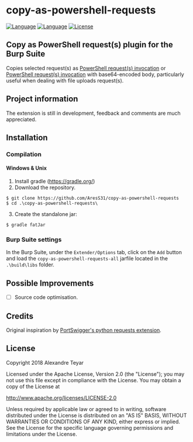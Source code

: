 # copy-as-powershell-requests
[![Language](https://img.shields.io/badge/Lang-Java-blue.svg)](https://www.java.com)
[![Language](https://img.shields.io/badge/Lang-.NET-blue.svg)](https://www.microsoft.com/net/)
[![License](https://img.shields.io/badge/License-Apache%202.0-red.svg)](https://opensource.org/licenses/Apache-2.0)

## Copy as PowerShell request(s) plugin for the Burp Suite
Copies selected request(s) as [PowerShell request(s) invocation](https://docs.microsoft.com/en-us/powershell/module/microsoft.powershell.utility/invoke-webrequest?view=powershell-5.1) or [PowerShell request(s) invocation](https://docs.microsoft.com/en-us/powershell/module/microsoft.powershell.utility/invoke-webrequest?view=powershell-5.1) with base64-encoded body, particularly useful when dealing with file uploads request(s).

## Project information
The extension is still in development, feedback and comments are much appreciated.

## Installation
### Compilation 
#### Windows & Unix
1. Install gradle (<https://gradle.org/>)
2. Download the repository.
```shell
$ git clone https://github.com/AresS31/copy-as-powershell-requests
$ cd .\copy-as-powershell-requests\
```
3. Create the standalone jar:
```shell
$ gradle fatJar
```

### Burp Suite settings
In the Burp Suite, under the `Extender/Options` tab, click on the `Add` button and load the `copy-as-powershell-requests-all` jarfile located in the `.\build\libs` folder. 

## Possible Improvements
- [ ] Source code optimisation.

## Credits
Original inspiration by [PortSwigger's python requests extension](https://github.com/PortSwigger/copy-as-python-requests).

## License
Copyright 2018 Alexandre Teyar

Licensed under the Apache License, Version 2.0 (the "License");
you may not use this file except in compliance with the License.
You may obtain a copy of the License at

<http://www.apache.org/licenses/LICENSE-2.0>

Unless required by applicable law or agreed to in writing, software
distributed under the License is distributed on an "AS IS" BASIS,
WITHOUT WARRANTIES OR CONDITIONS OF ANY KIND, either express or implied.
See the License for the specific language governing permissions and
limitations under the License.
